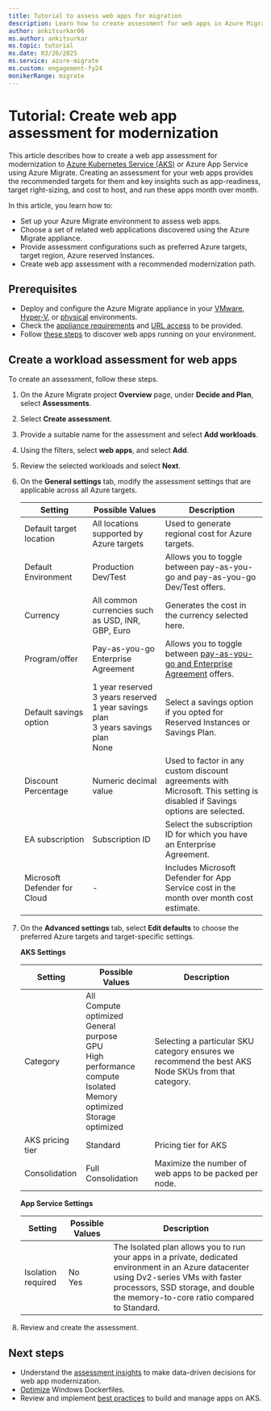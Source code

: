 ```yaml
---
title: Tutorial to assess web apps for migration
description: Learn how to create assessment for web apps in Azure Migrate
author: ankitsurkar06
ms.author: ankitsurkar
ms.topic: tutorial
ms.date: 03/26/2025
ms.service: azure-migrate
ms.custom: engagement-fy24
monikerRange: migrate
---
```

# Tutorial: Create web app assessment for modernization 

This article describes how to create a web app assessment for modernization to [Azure Kubernetes Service (AKS)](/azure/aks/intro-kubernetes) or Azure App Service using Azure Migrate. Creating an assessment for your web apps provides the recommended targets for them and key insights such as app-readiness, target right-sizing, and cost to host, and run these apps month over month. 

In this article, you learn how to: 

- Set up your Azure Migrate environment to assess web apps. 
- Choose a set of related web applications discovered using the Azure Migrate appliance. 
- Provide assessment configurations such as preferred Azure targets, target region, Azure reserved Instances. 
- Create web app assessment with a recommended modernization path. 

## Prerequisites 

- Deploy and configure the Azure Migrate appliance in your [VMware](./vmware/tutorial-discover-vmware.md), [Hyper-V](tutorial-discover-hyper-v.md), or [physical](tutorial-discover-physical.md) environments. 
- Check the [appliance requirements](migrate-appliance.md#appliance---vmware) and [URL access](migrate-appliance.md#url-access) to be provided. 
- Follow [these steps](how-to-discover-sql-existing-project.md) to discover web apps running on your environment. 

## Create a workload assessment for web apps

To create an assessment, follow these steps.

1. On the Azure Migrate project **Overview** page, under **Decide and Plan**, select **Assessments**. 
1. Select **Create assessment**.
1. Provide a suitable name for the assessment and select **Add workloads**. 
1. Using the filters, select **web apps**, and select **Add**. 
1. Review the selected workloads and select **Next**. 
1. On the **General settings** tab, modify the assessment settings that are applicable across all Azure targets. 
 
    | **Setting**  | **Possible Values**  | **Description**  |
    |----------|-------|---|
    | Default target location | All locations supported by Azure targets | Used to generate regional cost for Azure targets.   |
    | Default Environment  | Production <br> Dev/Test  | Allows you to toggle between pay-as-you-go and pay-as-you-go Dev/Test offers.  |
    | Currency  | All common currencies such as USD, INR, GBP, Euro | Generates the cost in the currency selected here.  |
    | Program/offer  | Pay-as-you-go <br> Enterprise Agreement           | Allows you to toggle between [pay-as-you-go and Enterprise Agreement](https://azure.microsoft.com/support/legal/offer-details/) offers.|
    | Default savings option | 1 year reserved  <br>  3 years reserved <br> 1 year savings plan <br> 3 years savings plan  <br> None  | Select a savings option if you opted for Reserved Instances or Savings Plan. | 
    | Discount Percentage          | Numeric decimal value                             | Used to factor in any custom discount agreements with Microsoft. This setting is disabled if Savings options are selected. |
    | EA subscription              | Subscription ID                                   | Select the subscription ID for which you have an Enterprise Agreement.                                                 |
    | Microsoft Defender for Cloud | -                                                 | Includes Microsoft Defender for App Service cost in the month over month cost estimate.                                |
 
1. On the **Advanced settings** tab, select **Edit defaults** to choose the preferred Azure targets and target-specific settings. 

   **AKS Settings**

    | **Setting** | **Possible Values**  | **Description** |
    |------------------|--------------------------|------------|
    | Category         | All <br> Compute optimized <br> General purpose <br> GPU <br> High performance compute  <br> Isolated  <br> Memory optimized <br> Storage optimized | Selecting a particular SKU category ensures we recommend the best AKS Node SKUs from that category. |
    | AKS pricing tier | Standard  | Pricing tier for AKS |
    | Consolidation    | Full Consolidation | Maximize the number of web apps to be packed per node. |

 
    **App Service Settings** 

    | **Setting** | **Possible Values** | **Description** |
    |--------------------|-----------------|-----------|
    | Isolation required | No   <br> Yes   | The Isolated plan allows you to run your apps in a private, dedicated environment in an Azure datacenter using Dv2-series VMs with faster processors, SSD storage, and double the memory-to-core ratio compared to Standard.|

1. Review and create the assessment. 
 
## Next steps 

- Understand the [assessment insights](https://microsoftapc.sharepoint.com/:w:/t/AzureCoreIDC/EQ8jF5QuAeJDqoYwJ8Y_k1IBOH8E2zjyGIChYANVLUxRdw?e=WIsw26) to make data-driven decisions for web app modernization. 
- [Optimize](/virtualization/windowscontainers/manage-docker/optimize-windows-dockerfile?context=%2Fazure%2Faks%2Fcontext%2Faks-context) Windows Dockerfiles. 
- Review and implement [best practices](/virtualization/windowscontainers/manage-docker/optimize-windows-dockerfile?context=%2Fazure%2Faks%2Fcontext%2Faks-context) to build and manage apps on AKS. 

 